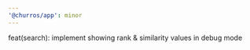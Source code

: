 ```yaml
---
'@churros/app': minor
---
```


feat(search): implement showing rank & similarity values in debug mode
